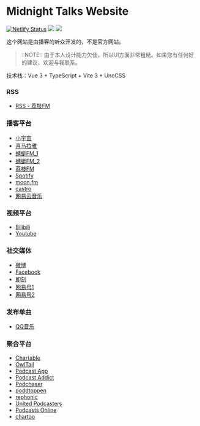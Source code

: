 # Midnight Talks Website
[![Netlify Status](https://api.netlify.com/api/v1/badges/7cf5df66-2611-46c6-b20e-f49e012cabb7/deploy-status)](https://app.netlify.com/sites/midnightalks/deploys)
![](https://img.shields.io/badge/vue-3.2-brightgreen)
[![](https://img.shields.io/badge/chat-on%20discord-7289da.svg?sanitize=true)](https://chat.imzbb.cc)

这个网站是由播客的听众开发的，不是官方网站。

> ::NOTE::
> 由于本人设计能力欠佳，所以UI方面非常粗糙。如果您有任何好的建议，欢迎与我联系。

技术栈：Vue 3 + TypeScript + Vite 3 + UnoCSS

### RSS

- [RSS - 荔枝FM](http://rss.lizhi.fm/rss/14275.xml)

### 播客平台

- [小宇宙](https://www.xiaoyuzhoufm.com/podcast/5e3bdf08418a84a046fb556c)
- [喜马拉雅](https://www.ximalaya.com/album/8583636)
- [蜻蜓FM_1](https://www.qtfm.cn/channels/310629/)
- [蜻蜓FM_2](https://www.qingting.fm/channels/310629)
- [荔枝FM](https://m.lizhi.fm/vod/user/198)
- [Spotify](https://open.spotify.com/show/0rS6RZaVaAznugvM8CPasy)
- [moon.fm](https://moon.fm/podcasts/17933/%F0%9F%8E%99%E5%A4%A7%E5%86%85%E5%AF%86%E8%B0%88)
- [castro](https://castro.fm/podcast/b8f0c883-2d7d-4ab2-a85a-1cb602c83d25)
- [网易云音乐](https://music.163.com/#/djradio?id=271002)

### 视频平台

- [Bilibili](https://space.bilibili.com/362079453)
- [Youtube](https://www.youtube.com/channel/UC9PRuJtBGuxs7vu8CjNOsKg)

### 社交媒体

- [微博](https://weibo.com/midnighttalks)
- [Facebook](https://www.facebook.com/midnighttalks/)
- [即刻](https://m.jellow.club/users/04308F47-0C69-4E60-B4F5-02D42AF1249E)
- [网易号1](https://c.m.163.com/news/sub/T1559115072365.html)
- [网易号2](https://3g.163.com/news/sub/T1559115072365.html)

### 发布单曲

- [QQ音乐](https://y.qq.com/n/ryqq/singer/003f8PLE1L03k0)

### 聚合平台

- [Chartable](https://chartable.com/podcasts/da-nei-mi-tan/episodes)
- [OwlTail](https://www.owltail.com/podcast/44320-Da-Nei-Mi-Tan)
- [Podcast App](https://podcast.app/-p576114/)
- [Podcast Addict](https://podcastaddict.com/podcast/2410672)
- [Podchaser](https://www.podchaser.com/podcasts/-550931)
- [poddtoppen](https://poddtoppen.se/podcast/657765158/%E5%A4%A7%E5%86%85%E5%AF%86%E8%B0%88)
- [rephonic](https://rephonic.com/podcasts/da-nei-mi-tan)
- [United Podcasters](https://up.audio/podcasts/itunes657765158)
- [Podcasts Online](https://www.podcasts-online.org/da-nei-mi-tan-657765158)
- [chartoo](https://www.chartoo.de/itunes/podcast/657765158-%E5%A4%A7%E5%86%85%E5%AF%86%E8%B0%88)
